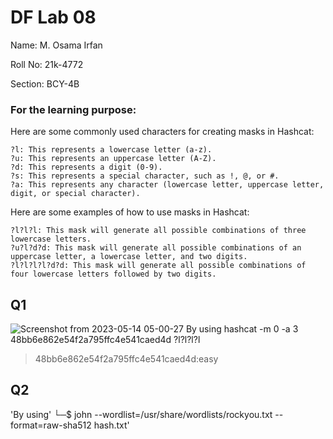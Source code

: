 # DF Lab 08
Name: M. Osama Irfan

Roll No: 21k-4772

Section: BCY-4B

### For the learning purpose:

Here are some commonly used characters for creating masks in Hashcat:

    ?l: This represents a lowercase letter (a-z).
    ?u: This represents an uppercase letter (A-Z).
    ?d: This represents a digit (0-9).
    ?s: This represents a special character, such as !, @, or #.
    ?a: This represents any character (lowercase letter, uppercase letter, digit, or special character).

Here are some examples of how to use masks in Hashcat:

    ?l?l?l: This mask will generate all possible combinations of three lowercase letters.
    ?u?l?d?d: This mask will generate all possible combinations of an uppercase letter, a lowercase letter, and two digits.
    ?l?l?l?l?d?d: This mask will generate all possible combinations of four lowercase letters followed by two digits.


## Q1
![Screenshot from 2023-05-14 05-00-27](https://github.com/osamaairfan/Digital-Forensics/assets/115397536/1d7395ff-20e3-45e7-99bf-5dea7de76bce)
By using hashcat -m 0 -a 3 48bb6e862e54f2a795ffc4e541caed4d ?l?l?l?l

> 48bb6e862e54f2a795ffc4e541caed4d:easy 

## Q2
'By using' └─$ john --wordlist=/usr/share/wordlists/rockyou.txt --format=raw-sha512 hash.txt'
